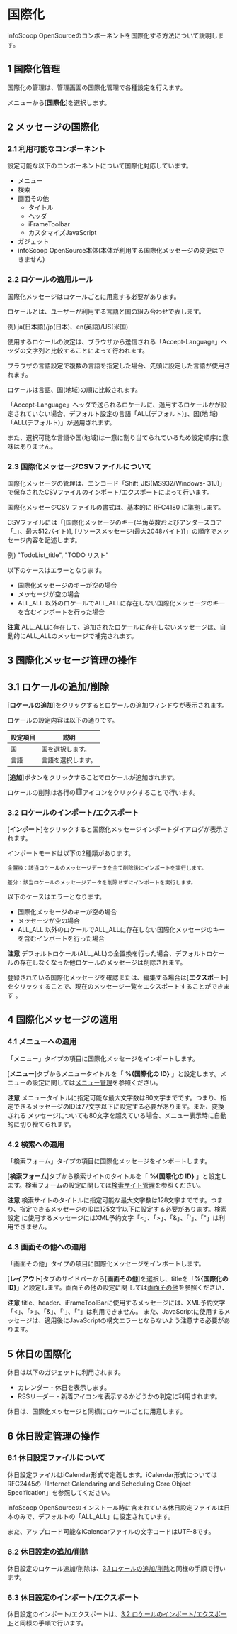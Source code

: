 # 国際化

infoScoop OpenSourceのコンポーネントを国際化する方法について説明します。

## 1 国際化管理

国際化の管理は、管理画面の国際化管理で各種設定を行えます。

メニューから[**国際化**]を選択します。

## 2 メッセージの国際化

### 2.1 利用可能なコンポーネント

設定可能な以下のコンポーネントについて国際化対応しています。

  * メニュー
  * 検索
  * 画面その他
    * タイトル
    * ヘッダ
    * iFrameToolbar
    * カスタマイズJavaScript
  * ガジェット
  * infoScoop OpenSource本体(本体が利用する国際化メッセージの変更はできません)

### 2.2 ロケールの適用ルール

国際化メッセージはロケールごとに用意する必要があります。

ロケールとは、ユーザーが利用する言語と国の組み合わせで表します。



例) ja(日本語)/jp(日本)、en(英語)/US(米国)



使用するロケールの決定は、ブラウザから送信される「Accept-Language」ヘッダの文字列と比較することによって行われます。

ブラウザの言語設定で複数の言語を指定した場合、先頭に設定した言語が使用されます。

ロケールは言語、国(地域)の順に比較されます。

「Accept-Language」ヘッダで送られるロケールに、適用するロケールかが設定されていない場合、デフォルト設定の言語「ALL(デフォルト)」、国(地
域)「ALL(デフォルト)」が適用されます。

また、選択可能な言語や国(地域)は一意に割り当てられているため設定順序に意味はありません。

### 2.3 国際化メッセージCSVファイルについて

国際化メッセージの管理は、エンコード「Shift_JIS(MS932/Windows-
31J)」で保存されたCSVファイルのインポート/エクスポートによって行います。

国際化メッセージCSV ファイルの書式は、基本的に RFC4180 に準拠します。

CSVファイルには「[国際化メッセージのキー(半角英数およびアンダースコア「_」、最大512バイト)],
[リソースメッセージ(最大2048バイト)]」の順序でメッセージ内容を記述します。

例) "TodoList_title", "TODO リスト"

以下のケースはエラーとなります。

  * 国際化メッセージのキーが空の場合
  * メッセージが空の場合
  * ALL_ALL 以外のロケールでALL_ALLに存在しない国際化メッセージのキーを含むインポートを行った場合

**注意** ALL_ALLに存在して、追加されたロケールに存在しないメッセージは、自動的にALL_ALLのメッセージで補完されます。

## 3 国際化メッセージ管理の操作

<a name='add-delete-locale'></a>
## 3.1 ロケールの追加/削除

[**ロケールの追加**]をクリックするとロケールの追加ウィンドウが表示されます。

ロケールの設定内容は以下の通りです。

<table>
    <thead>
        <tr>
            <th>設定項目</th>
            <th>説明</th>
        </tr>
    </thead>
    <tbody>
        <tr>
            <td>国</td>
            <td>国を選択します。</td>
        </tr>
        <tr>
            <td>言語</td>
            <td>言語を選択します。</td>
        </tr>
     </tbody>
</table>

[**追加**]ボタンをクリックすることでロケールが追加されます。

ロケールの削除は各行の![Trash icon]アイコンをクリックすることで行います。

<a name='import-export-locale'></a>
### 3.2 ロケールのインポート/エクスポート

[**インポート**]をクリックすると国際化メッセージインポートダイアログが表示されます。

インポートモードは以下の2種類があります。

```
全置換：該当ロケールのメッセージデータを全て削除後にインポートを実行します。

差分：該当ロケールのメッセージデータを削除せずにインポートを実行します。
```

以下のケースはエラーとなります。

  * 国際化メッセージのキーが空の場合
  * メッセージが空の場合
  * ALL_ALL 以外のロケールでALL_ALLに存在しない国際化メッセージのキーを含むインポートを行った場合

**注意** デフォルトロケール(ALL_ALL)の全置換を行った場合、デフォルトロケールの存在しなくなった他ロケールのメッセージは削除されます。

登録されている国際化メッセージを確認または、編集する場合は[**エクスポート**]をクリックすることで、現在のメッセージ一覧をエクスポートすることができます
。

## 4 国際化メッセージの適用

### 4.1 メニューへの適用

「メニュー」タイプの項目に国際化メッセージをインポートします。

[**メニュー**]タブからメニュータイトルを「 **%{国際化の ID}**
」と設定します。メニューの設定に関しては[メニュー管理][Menu Settings]を参照ください。

**注意** メニュータイトルに指定可能な最大文字数は80文字までです。つまり、指定できるメッセージのIDは77文字以下に設定する必要があります。また、変換される
メッセージについても80文字を超えている場合、メニュー表示時に自動的に切り捨てられます。

### 4.2 検索への適用

「検索フォーム」タイプの項目に国際化メッセージをインポートします。

[**検索フォーム**]タブから検索サイトのタイトルを「 **%{国際化の ID}** 」と設定します。検索フォームの設定に関しては[検索サイト管理][Search Form Administration]を参照ください。

**注意** 検索サイトのタイトルに指定可能な最大文字数は128文字までです。つまり、指定できるメッセージのIDは125文字以下に設定する必要があります。検索設定
に使用するメッセージにはXML予約文字「<」、「>」、「&」、「'」、「"」は利用できません。

### 4.3 画面その他への適用

「画面その他」タイプの項目に国際化メッセージをインポートします。

[**レイアウト**]タブのサイドバーから[**画面その他**]を選択し、titleを「**%{国際化の ID}**」と設定します。画面その他の設定に関
しては[画面その他][Other Layout]を参照ください．

**注意** title、header、iFrameToolBarに使用するメッセージには、XML予約文字「<」、「>」、「&」、「'」、「"」は利用できません。
また、JavaScriptに使用するメッセージは、適用後にJavaScriptの構文エラーとならないよう注意する必要があります。

## 5 休日の国際化

休日は以下のガジェットに利用されます。

  * カレンダー - 休日を表示します。
  * RSSリーダー - 新着アイコンを表示するかどうかの判定に利用されます。

休日は、国際化メッセージと同様にロケールごとに用意します。

## 6 休日設定管理の操作

### 6.1 休日設定ファイルについて

休日設定ファイルはiCalendar形式で定義します。iCalendar形式についてはRFC2445の「Internet Calendaring and
Scheduling Core Object Specification」を参照してください。

infoScoop OpenSourceのインストール時に含まれている休日設定ファイルは日本のみで、デフォルトの「ALL_ALL」に設定されています。

また、アップロード可能なiCalendarファイルの文字コードはUTF-8です。

### 6.2 休日設定の追加/削除

休日設定のロケール追加/削除は、<a href="#add-delete-locale">3.1 ロケールの追加/削除</a>と同様の手順で行います。

### 6.3 休日設定のインポート/エクスポート

休日設定のインポート/エクスポートは、<a href="#import-export-locale">3.2 ロケールのインポート/エクスポート</a>と同様の手順で行います。


[Menu Settings]: menu-settings.md "メニュー管理"
[Search Form Administration]: search-form-administration.md "検索サイト管理"
[Other Layout]: other-layout.md "画面その他"
[Trash icon]: ../../images/trash.gif "ごみ箱"
